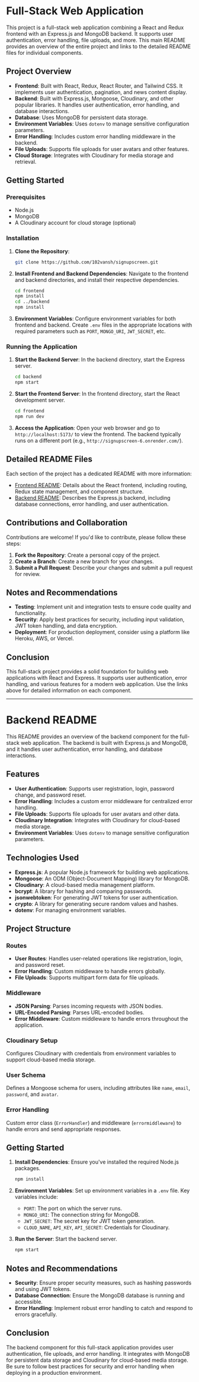 # Full-Stack Web Application

This project is a full-stack web application combining a React and Redux frontend with an Express.js and MongoDB backend. It supports user authentication, error handling, file uploads, and more. This main README provides an overview of the entire project and links to the detailed README files for individual components.

## Project Overview
- **Frontend**: Built with React, Redux, React Router, and Tailwind CSS. It implements user authentication, pagination, and news content display.
- **Backend**: Built with Express.js, Mongoose, Cloudinary, and other popular libraries. It handles user authentication, error handling, and database interactions.
- **Database**: Uses MongoDB for persistent data storage.
- **Environment Variables**: Uses `dotenv` to manage sensitive configuration parameters.
- **Error Handling**: Includes custom error handling middleware in the backend.
- **File Uploads**: Supports file uploads for user avatars and other features.
- **Cloud Storage**: Integrates with Cloudinary for media storage and retrieval.

## Getting Started
### Prerequisites
- Node.js
- MongoDB
- A Cloudinary account for cloud storage (optional)

### Installation
1. **Clone the Repository**:
   ```bash
   git clone https://github.com/102vansh/signupscreen.git
   
   ```

2. **Install Frontend and Backend Dependencies**:
   Navigate to the frontend and backend directories, and install their respective dependencies.
   ```bash
   cd frontend
   npm install
   cd ../backend
   npm install
   ```

3. **Environment Variables**:
   Configure environment variables for both frontend and backend. Create `.env` files in the appropriate locations with required parameters such as `PORT`, `MONGO_URI`, `JWT_SECRET`, etc.

### Running the Application
1. **Start the Backend Server**:
   In the backend directory, start the Express server.
   ```bash
   cd backend
   npm start
   ```

2. **Start the Frontend Server**:
   In the frontend directory, start the React development server.
   ```bash
   cd frontend
   npm run dev
   ```

3. **Access the Application**:
   Open your web browser and go to `http://localhost:5173/` to view the frontend. The backend typically runs on a different port (e.g., `http://signupscreen-6.onrender.com/`).

## Detailed README Files
Each section of the project has a dedicated README with more information:

- [Frontend README](./frontend/README.md): Details about the React frontend, including routing, Redux state management, and component structure.
- [Backend README](./backend/README.md): Describes the Express.js backend, including database connections, error handling, and user authentication.

## Contributions and Collaboration
Contributions are welcome! If you'd like to contribute, please follow these steps:

1. **Fork the Repository**: Create a personal copy of the project.
2. **Create a Branch**: Create a new branch for your changes.
3. **Submit a Pull Request**: Describe your changes and submit a pull request for review.

## Notes and Recommendations
- **Testing**: Implement unit and integration tests to ensure code quality and functionality.
- **Security**: Apply best practices for security, including input validation, JWT token handling, and data encryption.
- **Deployment**: For production deployment, consider using a platform like Heroku, AWS, or Vercel.

## Conclusion
This full-stack project provides a solid foundation for building web applications with React and Express. It supports user authentication, error handling, and various features for a modern web application. Use the links above for detailed information on each component.

---

# Backend README

This README provides an overview of the backend component for the full-stack web application. The backend is built with Express.js and MongoDB, and it handles user authentication, error handling, and database interactions.

## Features
- **User Authentication**: Supports user registration, login, password change, and password reset.
- **Error Handling**: Includes a custom error middleware for centralized error handling.
- **File Uploads**: Supports file uploads for user avatars and other data.
- **Cloudinary Integration**: Integrates with Cloudinary for cloud-based media storage.
- **Environment Variables**: Uses `dotenv` to manage sensitive configuration parameters.

## Technologies Used
- **Express.js**: A popular Node.js framework for building web applications.
- **Mongoose**: An ODM (Object-Document Mapping) library for MongoDB.
- **Cloudinary**: A cloud-based media management platform.
- **bcrypt**: A library for hashing and comparing passwords.
- **jsonwebtoken**: For generating JWT tokens for user authentication.
- **crypto**: A library for generating secure random values and hashes.
- **dotenv**: For managing environment variables.

## Project Structure
### Routes
- **User Routes**: Handles user-related operations like registration, login, and password reset.
- **Error Handling**: Custom middleware to handle errors globally.
- **File Uploads**: Supports multipart form data for file uploads.

### Middleware
- **JSON Parsing**: Parses incoming requests with JSON bodies.
- **URL-Encoded Parsing**: Parses URL-encoded bodies.
- **Error Middleware**: Custom middleware to handle errors throughout the application.

### Cloudinary Setup
Configures Cloudinary with credentials from environment variables to support cloud-based media storage.

### User Schema
Defines a Mongoose schema for users, including attributes like `name`, `email`, `password`, and `avatar`.

### Error Handling
Custom error class (`ErrorHandler`) and middleware (`errormiddleware`) to handle errors and send appropriate responses.

## Getting Started
1. **Install Dependencies**:
   Ensure you've installed the required Node.js packages.
   ```bash
   npm install
   ```

2. **Environment Variables**:
   Set up environment variables in a `.env` file. Key variables include:
   - `PORT`: The port on which the server runs.
   - `MONGO_URI`: The connection string for MongoDB.
   - `JWT_SECRET`: The secret key for JWT token generation.
   - `CLOUD_NAME`, `API_KEY`, `API_SECRET`: Credentials for Cloudinary.

3. **Run the Server**:
   Start the backend server.
   ```bash
   npm start
   ```

## Notes and Recommendations
- **Security**: Ensure proper security measures, such as hashing passwords and using JWT tokens.
- **Database Connection**: Ensure the MongoDB database is running and accessible.
- **Error Handling**: Implement robust error handling to catch and respond to errors gracefully.

## Conclusion
The backend component for this full-stack application provides user authentication, file uploads, and error handling. It integrates with MongoDB for persistent data storage and Cloudinary for cloud-based media storage. Be sure to follow best practices for security and error handling when deploying in a production environment.